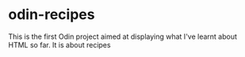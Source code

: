 # odin-recipes
This is the first Odin project aimed at displaying what I've learnt about HTML so far. It is about recipes